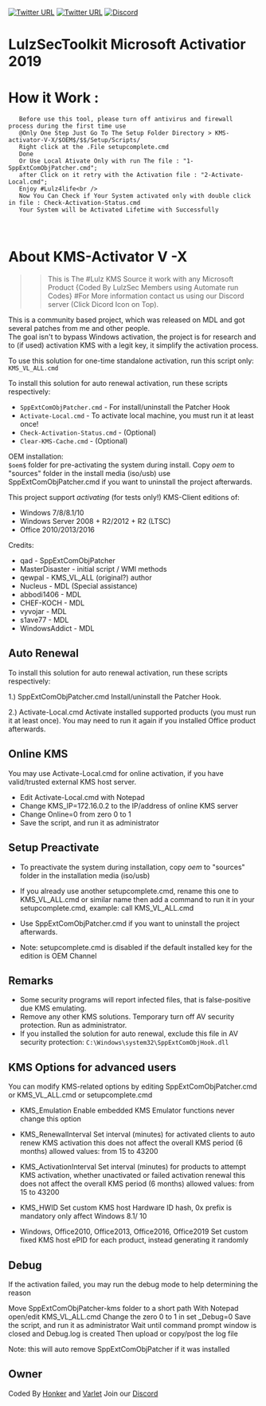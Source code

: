 [![Twitter URL](https://img.shields.io/twitter/url/https/twitter.com/fold_left.svg?style=social&label=Follow%20%40MrVeveb)](https://twitter.com/MrVveb)
[![Twitter URL](https://img.shields.io/twitter/url/https/twitter.com/fold_left.svg?style=social&label=Follow%20%40h0nk3r)](https://twitter.com/h0nk3r)
[![Discord](https://discordapp.com/api/guilds/496278911601344522/widget.png)](https://discord.gg/kJwSSzw)

# LulzSecToolkit Microsoft Activatior 2019
# How it Work :
       Before use this tool, please turn off antivirus and firewall process during the first time use
       @Only One Step Just Go To The Setup Folder Directory > KMS-activator-V-X/$OEM$/$$/Setup/Scripts/
       Right click at the .File setupcomplete.cmd
       Done 
       Or Use Local Ativate Only with run The file : "1-SppExtComObjPatcher.cmd"; 
       after Click on it retry with the Activation file : "2-Activate-Local.cmd";
       Enjoy #Lulz4life<br />
       Now You Can Check if Your System activated only with double click in file : Check-Activation-Status.cmd
       Your System will be Activated Lifetime with Successfully
<br />     

# About KMS-Activator V -X
   >> This is The #Lulz KMS Source
      it work with any Microsoft Product
      {Coded By LulzSec Members using Automate run Codes}
      #For More information contact us using our Discord server (Click Dicord Icon on Top).
            
This is a community based project, which was released on MDL and got several patches from me and other people.<br />
The goal isn't to bypass Windows activation, the project is for research and to (if used) activation KMS with a legit key, it simplify the activation process. 


To use this solution for one-time standalone activation, run this script only:
`KMS_VL_ALL.cmd`


To install this solution for auto renewal activation, run these scripts respectively:<br />
* `SppExtComObjPatcher.cmd`     	   - For install/uninstall the Patcher Hook
* `Activate-Local.cmd`          	   - To activate local machine, you must run it at least once!
* `Check-Activation-Status.cmd` 	   - (Optional)
* `Clear-KMS-Cache.cmd`         	   - (Optional)


OEM installation:<br />
`$oem$` folder for pre-activating the system during install.
Copy $oem$ to "sources" folder in the install media (iso/usb)
use SppExtComObjPatcher.cmd if you want to uninstall the project afterwards.


This project support _activating_ (for tests only!) KMS-Client editions of:<br />
* Windows 7/8/8.1/10
* Windows Server 2008 + R2/2012 + R2 (LTSC)
* Office 2010/2013/2016

Credits:<br />
* qad            	- SppExtComObjPatcher
* MasterDisaster 	- initial script / WMI methods
* qewpal         	- KMS_VL_ALL (original?) author
* Nucleus        	- MDL (Special assistance)
* abbodi1406     	- MDL
* CHEF-KOCH     	- MDL
* vyvojar			    - MDL
* s1ave77			    - MDL
* WindowsAddict 	- MDL


## Auto Renewal

To install this solution for auto renewal activation, run these scripts respectively:

1.) SppExtComObjPatcher.cmd
Install/uninstall the Patcher Hook.

2.) Activate-Local.cmd
Activate installed supported products (you must run it at least once).
You may need to run it again if you installed Office product afterwards.


## Online KMS

You may use Activate-Local.cmd for online activation,
if you have valid/trusted external KMS host server.

- Edit Activate-Local.cmd with Notepad
- Change KMS_IP=172.16.0.2 to the IP/address of online KMS server
- Change Online=0 from zero 0 to 1
- Save the script, and run it as administrator

## Setup Preactivate

- To preactivate the system during installation, copy $oem$ to "sources" folder in the installation media (iso/usb)

- If you already use another setupcomplete.cmd, rename this one to KMS_VL_ALL.cmd or similar name
then add a command to run it in your setupcomplete.cmd, example:
call KMS_VL_ALL.cmd

- Use SppExtComObjPatcher.cmd if you want to uninstall the project afterwards.

- Note: setupcomplete.cmd is disabled if the default installed key for the edition is OEM Channel

## Remarks

- Some security programs will report infected files, that is false-positive due KMS emulating.
- Remove any other KMS solutions. Temporary turn off AV security protection. Run as administrator.
- If you installed the solution for auto renewal, exclude this file in AV security protection:
`C:\Windows\system32\SppExtComObjHook.dll`

## KMS Options for advanced users

You can modify KMS-related options by editing SppExtComObjPatcher.cmd or KMS_VL_ALL.cmd or setupcomplete.cmd

- KMS_Emulation
Enable embedded KMS Emulator functions
never change this option

- KMS_RenewalInterval
Set interval (minutes) for activated clients to auto renew KMS activation
this does not affect the overall KMS period (6 months)
allowed values: from 15 to 43200

- KMS_ActivationInterval
Set interval (minutes) for products to attempt KMS activation, whether unactivated or failed activation renewal
this does not affect the overall KMS period (6 months)
allowed values: from 15 to 43200

- KMS_HWID
Set custom KMS host Hardware ID hash, 0x prefix is mandatory
only affect Windows 8.1/ 10

- Windows, Office2010, Office2013, Office2016, Office2019
Set custom fixed KMS host ePID for each product, instead generating it randomly

## Debug

If the activation failed, you may run the debug mode to help determining the reason

Move SppExtComObjPatcher-kms folder to a short path
With Notepad open/edit KMS_VL_ALL.cmd
Change the zero 0 to 1 in set _Debug=0
Save the script, and run it as administrator
Wait until command prompt window is closed and Debug.log is created
Then upload or copy/post the log file

Note: this will auto remove SppExtComObjPatcher if it was installed

## Owner
Coded By [Honker](https://twitter.com/h0nk3r) and [Varlet](https://twitter.com/MrVveb) Join our [Discord](https://discord.gg/kJwSSzw)
